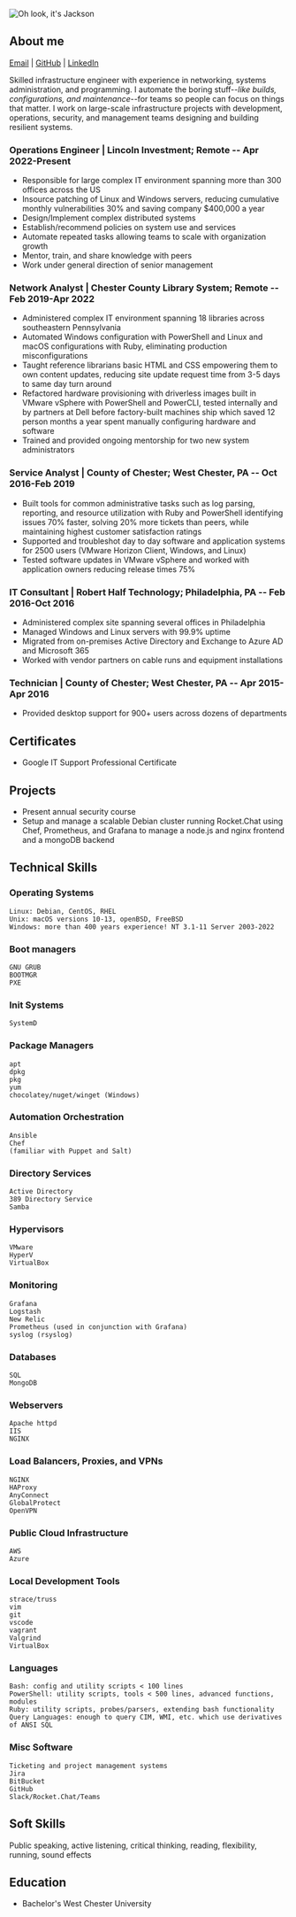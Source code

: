 ![Oh look, it's Jackson](https://avatars.githubusercontent.com/u/42005615?v=4)

## About me

[Email](mailto:jackson@jacksonasmith.com) | [GitHub](https://github.com/jackson-asmith) | [LinkedIn](https://www.linkedin.com/in/jackson-a-smith/)

Skilled infrastructure engineer with experience in networking, systems administration, and programming. I automate the boring stuff--_like builds, configurations, and maintenance_--for teams so people can focus on things that matter. I work on large-scale infrastructure projects with development, operations, security, and management teams designing and building resilient systems.

### Operations Engineer | Lincoln Investment; Remote -- Apr 2022-Present

- Responsible for large complex IT environment spanning more than 300 offices across the US
- Insource patching of Linux and Windows servers, reducing cumulative monthly vulnerabilities 30% and saving company $400,000 a year
- Design/Implement complex distributed systems
- Establish/recommend policies on system use and services
- Automate repeated tasks allowing teams to scale with organization growth
- Mentor, train, and share knowledge with peers
- Work under general direction of senior management

### Network Analyst | Chester County Library System; Remote -- Feb 2019-Apr 2022

- Administered complex IT environment spanning 18 libraries across southeastern Pennsylvania
- Automated Windows configuration with PowerShell and Linux and macOS configurations with Ruby, eliminating production
misconfigurations
- Taught reference librarians basic HTML and CSS empowering them to own content updates, reducing site update request
time from 3-5 days to same day turn around
- Refactored hardware provisioning with driverless images built in VMware vSphere with PowerShell and PowerCLI, tested
internally and by partners at Dell before factory-built machines ship which saved 12 person months a year spent manually
configuring hardware and software
- Trained and provided ongoing mentorship for two new system administrators

### Service Analyst | County of Chester; West Chester, PA -- Oct 2016-Feb 2019

- Built tools for common administrative tasks such as log parsing, reporting, and resource utilization with Ruby and PowerShell identifying issues 70% faster, solving 20% more tickets than peers, while maintaining highest customer satisfaction ratings
- Supported and troubleshot day to day software and application systems for 2500 users (VMware Horizon Client, Windows, and Linux)
- Tested software updates in VMware vSphere and worked with application owners reducing release times 75%

### IT Consultant | Robert Half Technology; Philadelphia, PA -- Feb 2016-Oct 2016

- Administered complex site spanning several offices in Philadelphia
- Managed Windows and Linux servers with 99.9% uptime
- Migrated from on-premises Active Directory and Exchange to Azure AD and Microsoft 365
- Worked with vendor partners on cable runs and equipment installations

### Technician | County of Chester; West Chester, PA -- Apr 2015-Apr 2016

- Provided desktop support for 900+ users across dozens of departments

## Certificates

- Google IT Support Professional Certificate

## Projects

- Present annual security course
- Setup and manage a scalable Debian cluster running Rocket.Chat using Chef, Prometheus, and Grafana to manage a node.js
and nginx frontend and a mongoDB backend

## Technical Skills

### Operating Systems

    Linux: Debian, CentOS, RHEL 
    Unix: macOS versions 10-13, openBSD, FreeBSD
    Windows: more than 400 years experience! NT 3.1-11 Server 2003-2022

### Boot managers

    GNU GRUB
    BOOTMGR
    PXE

### Init Systems

    SystemD

### Package Managers

    apt
    dpkg
    pkg
    yum
    chocolatey/nuget/winget (Windows)

### Automation Orchestration

    Ansible
    Chef
    (familiar with Puppet and Salt)

### Directory Services

    Active Directory
    389 Directory Service
    Samba

### Hypervisors

    VMware
    HyperV
    VirtualBox

### Monitoring

    Grafana
    Logstash
    New Relic
    Prometheus (used in conjunction with Grafana)
    syslog (rsyslog)

### Databases

    SQL
    MongoDB

### Webservers

    Apache httpd
    IIS
    NGINX

### Load Balancers, Proxies, and VPNs

    NGINX
    HAProxy
    AnyConnect
    GlobalProtect
    OpenVPN

### Public Cloud Infrastructure

    AWS
    Azure

### Local Development Tools

    strace/truss
    vim
    git
    vscode
    vagrant
    Valgrind
    VirtualBox

### Languages

    Bash: config and utility scripts < 100 lines
    PowerShell: utility scripts, tools < 500 lines, advanced functions, modules
    Ruby: utility scripts, probes/parsers, extending bash functionality
    Query Languages: enough to query CIM, WMI, etc. which use derivatives of ANSI SQL

### Misc Software

    Ticketing and project management systems
    Jira
    BitBucket
    GitHub
    Slack/Rocket.Chat/Teams

## Soft Skills

Public speaking, active listening, critical thinking, reading, flexibility, running, sound effects

## Education

- Bachelor's West Chester University
